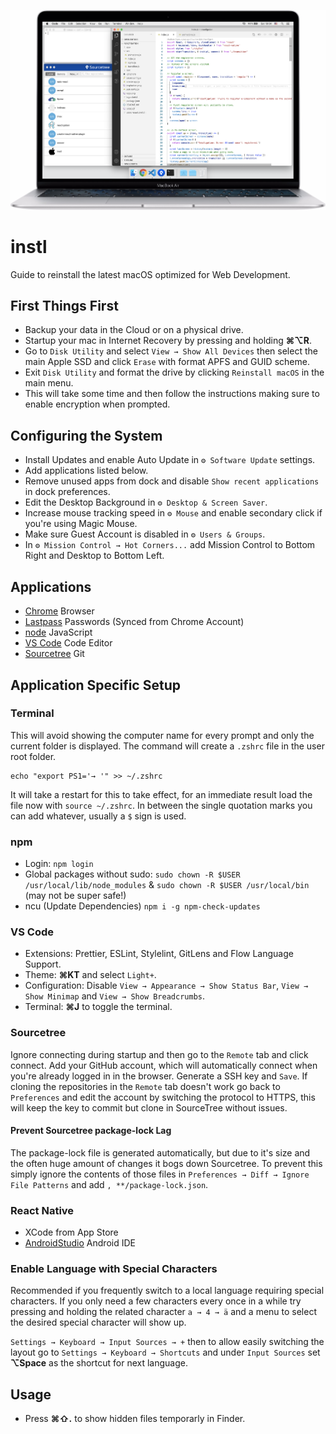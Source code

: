 <p align="center">
  <img src="https://raw.githubusercontent.com/naminho/instl/master/screenshot.png" alt="Screenshot after installation">
</p>

# instl

Guide to reinstall the latest macOS optimized for Web Development.

## First Things First

- Backup your data in the Cloud or on a physical drive.
- Startup your mac in Internet Recovery by pressing and holding **⌘⌥R**.
- Go to `Disk Utility` and select `View → Show All Devices` then select the main Apple SSD and click `Erase` with format APFS and GUID scheme.
- Exit `Disk Utility` and format the drive by clicking `Reinstall macOS` in the main menu.
- This will take some time and then follow the instructions making sure to enable encryption when prompted.

## Configuring the System

- Install Updates and enable Auto Update in `⚙️ Software Update` settings.
- Add applications listed below.
- Remove unused apps from dock and disable `Show recent applications` in dock preferences.
- Edit the Desktop Background in `⚙️ Desktop & Screen Saver`.
- Increase mouse tracking speed in `⚙️ Mouse` and enable secondary click if you're using Magic Mouse.
- Make sure Guest Account is disabled in `⚙️ Users & Groups`.
- In `⚙️ Mission Control → Hot Corners...` add Mission Control to Bottom Right and Desktop to Bottom Left.

## Applications

- [Chrome](https://www.google.com/chrome/) Browser
- [Lastpass](https://lastpass.com/?&ac=1) Passwords (Synced from Chrome Account)
- [node](https://nodejs.org) JavaScript
- [VS Code](https://code.visualstudio.com/) Code Editor
- [Sourcetree](https://www.sourcetreeapp.com/) Git

## Application Specific Setup

### Terminal

This will avoid showing the computer name for every prompt and only the current
folder is displayed. The command will create a `.zshrc` file in the user root folder.

```
echo "export PS1='→ '" >> ~/.zshrc
```

It will take a restart for this to take effect, for an immediate result load the file now with `source ~/.zshrc`. In between the single quotation marks you can add whatever, usually a `$` sign is used.

### npm

- Login: `npm login`
- Global packages without sudo: `sudo chown -R $USER /usr/local/lib/node_modules` & `sudo chown -R $USER /usr/local/bin` (may not be super safe!)
- ncu (Update Dependencies) `npm i -g npm-check-updates`

### VS Code

- Extensions: Prettier, ESLint, Stylelint, GitLens and Flow Language Support.
- Theme: **⌘KT** and select `Light+`.
- Configuration: Disable `View → Appearance → Show Status Bar`, `View → Show Minimap` and `View → Show Breadcrumbs`.
- Terminal: **⌘J** to toggle the terminal.

### Sourcetree

Ignore connecting during startup and then go to the `Remote` tab and click connect. Add your GitHub account, which will automatically connect when you're already logged in in the browser. Generate a SSH key and `Save`. If cloning the repositories in the `Remote` tab doesn't work go back to `Preferences` and edit the account by switching the protocol to HTTPS, this will keep the key to commit but clone in SourceTree without issues.

#### Prevent Sourcetree package-lock Lag

The package-lock file is generated automatically, but due to it's size and the often huge amount of changes
it bogs down Sourcetree. To prevent this simply ignore the contents of those files in `Preferences → Diff → Ignore File Patterns` and add `, **/package-lock.json`.

### React Native

- XCode from App Store
- [AndroidStudio](https://developer.android.com/studio/) Android IDE

### Enable Language with Special Characters

Recommended if you frequently switch to a local language requiring special characters. If you only need a few characters every once in a while try pressing and holding the related character `a → 4 → ä` and a menu to select the desired special character will show up.

`Settings → Keyboard → Input Sources → +` then to allow easily switching the layout go to
`Settings → Keyboard → Shortcuts` and under `Input Sources` set **⌥Space** as the shortcut for next language.

## Usage

- Press **⌘⇧.** to show hidden files temporarly in Finder.
